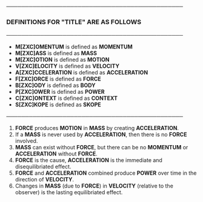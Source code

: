 **───────────────────────────────────────────────**

### DEFINITIONS FOR "TITLE" ARE AS FOLLOWS

**───────────────────────────────────────────────**

- **M[ZXC]OMENTUM** is defined as **MOMENTUM**
- **M[ZXC]ASS** is defined as **MASS**
- **M[ZXC]OTION** is defined as **MOTION**
- **V[ZXC]ELOCITY** is defined as **VELOCITY**
- **A[ZXC]CCELERATION** is defined as **ACCELERATION**
- **F[ZXC]ORCE** is defined as **FORCE**
- **B[ZXC]ODY** is defined as **BODY**
- **P[ZXC]OWER** is defined as **POWER**
- **C[ZXC]ONTEXT** is defined as **CONTEXT**
- **S[ZXC]KOPE** is defined as **SKOPE**

**───────────────────────────────────────────────** 
 
1) **FORCE** produces **MOTION** in **MASS** by creating **ACCELERATION**. 
2) If a **MASS** is never used by **ACCELERATION**, then there is no **FORCE** involved.
3) **MASS** can exist without **FORCE**, but there can be no **MOMENTUM** or **ACCELERATION** without **FORCE**.
4) **FORCE** is the cause, **ACCELERATION** is the immediate and disequilibriated effect.
5) **FORCE** and **ACCELERATION** combined produce **POWER** over time in the direction of **VELOCITY**.
6) Changes in **MASS** (due to **FORCE**) in **VELOCITY** (relative to the observer) is the lasting equilibriated effect.


